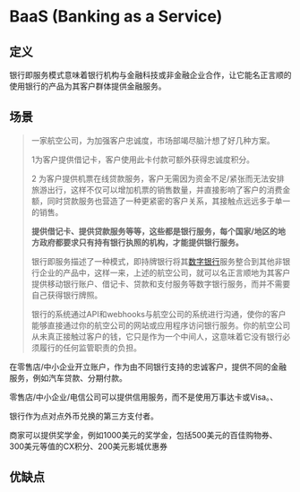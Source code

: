 # BaaS (Banking as a Service)

## 定义

银行即服务模式意味着银行机构与金融科技或非金融企业合作，让它能名正言顺的使用银行的产品为其客户群体提供金融服务。

## 场景

> 一家航空公司，为加强客户忠诚度，市场部竭尽脑汁想了好几种方案。
>
> 1为客户提供借记卡，客户使用此卡付款可额外获得忠诚度积分。
>
> 2 为客户提供机票在线贷款服务，客户无需因为资金不足/紧张而无法安排旅游出行，这样不仅可以增加机票的销售数量，并直接影响了客户的消费金额，同时贷款服务也营造了一种更紧密的客户关系，其接触点远远多于单一的销售。
>
> **提供借记卡、提供贷款服务等等，这些都是银行服务，每个国家/地区的地方政府都要求只有持有银行执照的机构，才能提供银行服务。**
>
> 银行即服务描述了一种模式，即持牌银行将其[数字银行](https://www.kuajinzhifu.com/tag/shuziyinxing)服务整合到其他非银行企业的产品中，这样一来，上述的航空公司，就可以名正言顺地为其客户提供移动银行账户、借记卡、贷款和支付服务等数字银行服务，而并不需要自己获得银行牌照。
>
> 银行的系统通过API和webhooks与航空公司的系统进行沟通，使你的客户能够直接通过你的航空公司的网站或应用程序访问银行服务。你的航空公司从未真正接触过客户的钱，它只是作为一个中间人，这意味着它没有银行必须履行的任何监管职责的负担。



在零售店/中小企业开立账户，作为由不同银行支持的忠诚客户，提供不同的金融服务，例如汽车贷款、分期付款。 

零售店/中小企业/电信公司可以提供信用服务，而不是使用万事达卡或Visa。、

银行作为点对点外币兑换的第三方支付者。 

商家可以提供奖学金，例如1000美元的奖学金，包括500美元的百佳购物券、300美元等值的CX积分、200美元影城优惠券



## 优缺点